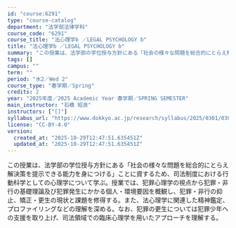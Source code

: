 ```yaml
---
id: "course:6291"
type: "course-catalog"
department: "法学部法律学科"
course_code: "6291"
course_title: "法心理学b ／LEGAL PSYCHOLOGY b"
title: "法心理学b ／LEGAL PSYCHOLOGY b"
summary: "この授業は、法学部の学位授与方針にある「社会の様々な問題を総合的にとらえ解決策を提示できる能力を身につける」ことに資するため、司法制度における行動科学としての心理学について学ぶ。授業では、犯罪心理学の視点から犯罪・非行の基礎理論及び犯罪発生…"
tags: []
campus: ""
term: ""
period: "水2／Wed 2"
course_type: "春学期／Spring"
credits: 2
year: "2025年度／2025 Academic Year 春学期／SPRING SEMESTER"
main_instructor: "石橋 昭良"
instructors: ["[]"]
syllabus_url: "https://www.dokkyo.ac.jp/research/syllabus/2025/0301/0301_06291_ja_JP.html"
license: "CC-BY-4.0"
version:
  created_at: "2025-10-29T12:47:51.635451Z"
  updated_at: "2025-10-29T12:47:51.635451Z"
---
```

この授業は、法学部の学位授与方針にある「社会の様々な問題を総合的にとらえ解決策を提示できる能力を身につける」ことに資するため、司法制度における行動科学としての心理学について学ぶ。授業では、犯罪心理学の視点から犯罪・非行の基礎理論及び犯罪発生にかかる個人・環境要因を概観し、犯罪・非行の抑止、矯正・更生の現状と課題を修得する。また、法心理学に関連した精神鑑定、プロファイリングなどの理解を深める。なお、犯罪の更生については犯罪少年への支援を取り上げ、司法領域での臨床心理学を用いたアプローチを理解する。
